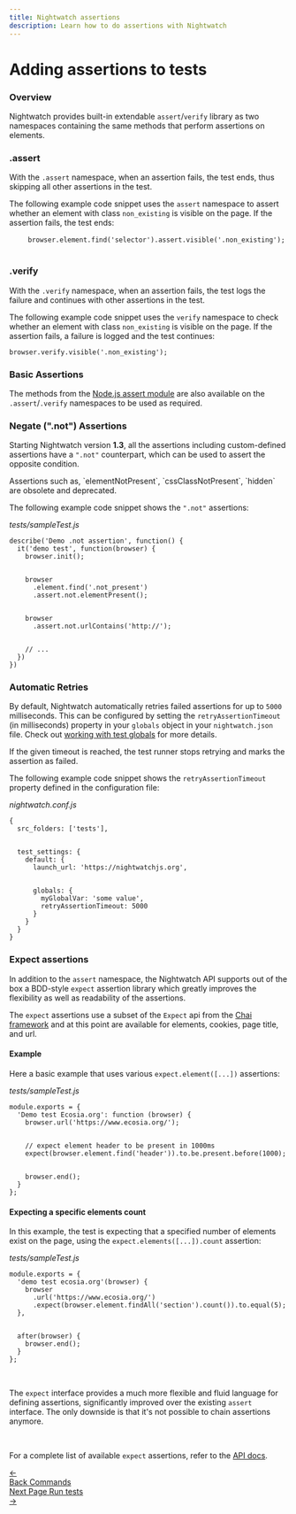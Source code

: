 ```yaml
---
title: Nightwatch assertions  
description: Learn how to do assertions with Nightwatch
---
```


<div class="page-header"><h1>Adding assertions to tests</h1></div>

### Overview

Nightwatch provides built-in extendable `assert`/`verify` library as two namespaces containing the same methods that perform assertions on elements. 

### .assert

With the `.assert` namespace, when an assertion fails, the test ends, thus skipping all other assertions in the test.

The following example code snippet uses the `assert` namespace to assert whether an element with class `non_existing` is visible on the page. If the assertion fails, the test ends:<br>
<div class="sample-test">
  <pre data-language="javascript">
    <code class="language-javascript">browser.element.find('selector').assert.visible('.non_existing');</code>
  </pre>
</div> 

### .verify

With the `.verify` namespace, when an assertion fails, the test logs the failure and continues with other assertions in the test.

The following example code snippet uses the `verify` namespace to check whether an element with class `non_existing` is visible on the page. If the assertion fails, a failure is logged and the test continues: <br>
<div class="sample-test"><pre data-language="javascript"><code class="language-javascript">browser.verify.visible('.non_existing');</code></pre></div>

### Basic Assertions

The methods from the <a href="https://nodejs.org/api/assert.html" target="_blank">Node.js assert module</a> are also available on the `.assert`/`.verify` namespaces to be used as required.

### Negate (".not") Assertions

Starting Nightwatch version **1.3**, all the assertions including custom-defined assertions have a `".not"` counterpart, which can be used to assert the opposite condition.

<div class="alert alert-info">
Assertions such as, `elementNotPresent`, `cssClassNotPresent`, `hidden` are obsolete and deprecated.
</div>

The following example code snippet shows the `".not"` assertions:

<div class="sample-test"><i>tests/sampleTest.js</i><pre data-language="javascript"><code class="language-javascript">describe('Demo .not assertion', function() {
  it('demo test', function(browser) {
    browser.init();
    <br>
    browser
      .element.find('.not_present')
      .assert.not.elementPresent();
    <br>
    browser 
      .assert.not.urlContains('http://');
    <br>
    // ...
  })
})</code></pre></div>

### Automatic Retries

By default, Nightwatch automatically retries failed assertions for up to `5000` milliseconds. This can be configured by setting the  `retryAssertionTimeout` (in milliseconds) property in your `globals` object in your `nightwatch.json` file. Check out [working with test globals](https://nightwatchjs.org/guide/concepts/test-globals.html) for more details.  

If the given timeout is reached, the test runner stops retrying and marks the assertion as failed.

The following example code snippet shows the `retryAssertionTimeout` property defined in the configuration file: 

<div class="sample-test"><i>nightwatch.conf.js</i><pre class="line-numbers" data-language="javascript"><code class="language-javascript">{
  src_folders: ['tests'],
  <br>
  test_settings: {
    default: {
      launch_url: 'https://nightwatchjs.org',
      <br>
      globals: {
        myGlobalVar: 'some value',
        retryAssertionTimeout: 5000
      }
    }
  }
}
</code></pre></div>

### Expect assertions

In addition to the `assert` namespace, the Nightwatch API supports out of the box a BDD-style `expect` assertion library which greatly improves the flexibility as well as readability of the assertions.

The `expect` assertions use a subset of the `Expect` api from the [Chai framework][12] and at this point are available for elements, cookies, page title, and url.

#### Example
Here a basic example that uses various `expect.element([...])` assertions: 

<div class="sample-test"><i>tests/sampleTest.js</i>
<pre class="line-numbers" data-language="javascript"><code class="language-javascript">module.exports = {
  'Demo test Ecosia.org': function (browser) {
    browser.url('https://www.ecosia.org/');
    <br>
    // expect element header to be present in 1000ms
    expect(browser.element.find('header')).to.be.present.before(1000);
    <br>
    browser.end();
  }
};
</code></pre>
</div>

#### Expecting a specific elements count
In this example, the test is expecting that a specified number of elements exist on the page, using the `expect.elements([...]).count` assertion:  

<div class="sample-test"><i>tests/sampleTest.js</i>
<pre class="line-numbers" data-language="javascript"><code class="language-javascript">module.exports = {
  'demo test ecosia.org'(browser) {
    browser
      .url('https://www.ecosia.org/')
      .expect(browser.element.findAll('section').count()).to.equal(5);
  },
  <br>
  after(browser) {
    browser.end();
  }
};
</code></pre>
</div>

<br>

The `expect` interface provides a much more flexible and fluid language for defining assertions, significantly improved over the existing `assert` interface. The only downside is that it's not possible to chain assertions anymore.

<br>

For a complete list of available `expect` assertions, refer to the [API docs][13].

[12]:   https://chaijs.com/api/bdd/
[13]:   /api/#expect-api

<div class="doc-pagination pt-40">
  <div class="previous">
    <a href="/guide/writing-tests/commands.html">
      <span>←</span>
        <div class="d-flex flex-column">
          <span class="smallT">Back</span>
          <span class="bigT">Commands</span>
        </div>
    </a>
  </div>
  <div class="next">
    <a href="/guide/running-tests/using-the-cli-test-runner.html">
        <div class="d-flex flex-column">
          <span class="smallT">Next Page</span>
          <span class="bigT">Run tests</span>
        </div>
        <span>→</span>
    </a>
  </div>
</div>